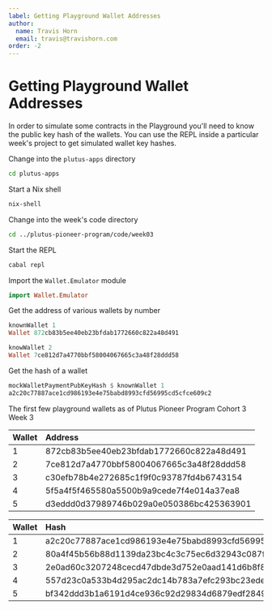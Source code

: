 ```yaml
---
label: Getting Playground Wallet Addresses
author:
  name: Travis Horn
  email: travis@travishorn.com
order: -2
---
```


# Getting Playground Wallet Addresses

In order to simulate some contracts in the Playground you'll need to know the
public key hash of the wallets. You can use the REPL inside a particular week's
project to get simulated wallet key hashes.

Change into the `plutus-apps` directory

```bash
cd plutus-apps
```

Start a Nix shell

```bash
nix-shell
```

Change into the week's code directory

```bash
cd ../plutus-pioneer-program/code/week03
```

Start the REPL

```bash
cabal repl
```

Import the `Wallet.Emulator` module

```haskell
import Wallet.Emulator
```

Get the address of various wallets by number

```haskell
knownWallet 1
Wallet 872cb83b5ee40eb23bfdab1772660c822a48d491

knowWallet 2
Wallet 7ce812d7a4770bbf58004067665c3a48f28ddd58
```

Get the hash of a wallet

```haskell
mockWalletPaymentPubKeyHash $ knownWallet 1
a2c20c77887ace1cd986193e4e75babd8993cfd56995cd5cfce609c2
```

The first few playground wallets as of Plutus Pioneer Program Cohort 3 Week 3

| Wallet | Address                                  |
|:-------|:-----------------------------------------|
| 1      | 872cb83b5ee40eb23bfdab1772660c822a48d491 |
| 2      | 7ce812d7a4770bbf58004067665c3a48f28ddd58 |
| 3      | c30efb78b4e272685c1f9f0c93787fd4b6743154 |
| 4      | 5f5a4f5f465580a5500b9a9cede7f4e014a37ea8 |
| 5      | d3eddd0d37989746b029a0e050386bc425363901 |

| Wallet | Hash                                                     |
|:-------|:---------------------------------------------------------|
| 1      | a2c20c77887ace1cd986193e4e75babd8993cfd56995cd5cfce609c2 |
| 2      | 80a4f45b56b88d1139da23bc4c3c75ec6d32943c087f250b86193ca7 |
| 3      | 2e0ad60c3207248cecd47dbde3d752e0aad141d6b8f81ac2c6eca27c |
| 4      | 557d23c0a533b4d295ac2dc14b783a7efc293bc23ede88a6fefd203d |
| 5      | bf342ddd3b1a6191d4ce936c92d29834d6879edf2849eaea84c827f8 |

